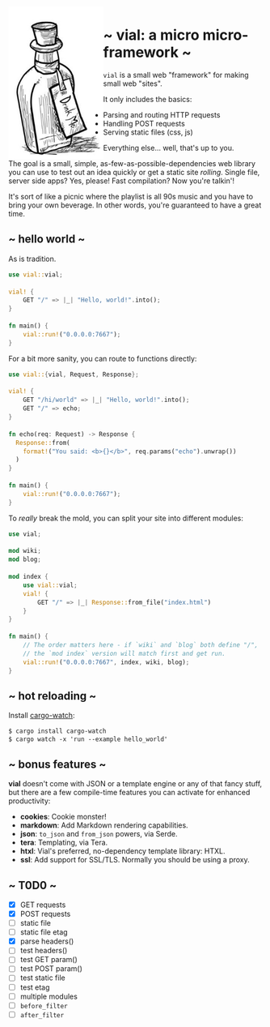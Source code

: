 <img src="./img/drink-me.jpeg" alt="Drink Me." align="left" height="300" />

# ~ vial: a micro micro-framework ~

`vial` is a small web "framework" for making small web "sites".

It only includes the basics:

- Parsing and routing HTTP requests
- Handling POST requests
- Serving static files (css, js)

Everything else... well, that's up to you.

The goal is a small, simple, as-few-as-possible-dependencies web
library you can use to test out an idea quickly or get a static site
_rolling_. Single file, server side apps? Yes, please! Fast
compilation? Now you're talkin'!

It's sort of like a picnic where the playlist is all 90s music and you
have to bring your own beverage. In other words, you're guaranteed to
have a great time.

## ~ hello world ~

As is tradition.

```rust
use vial::vial;

vial! {
    GET "/" => |_| "Hello, world!".into();
}

fn main() {
    vial::run!("0.0.0.0:7667");
}
```

For a bit more sanity, you can route to functions directly:

```rust
use vial::{vial, Request, Response};

vial! {
    GET "/hi/world" => |_| "Hello, world!".into();
    GET "/" => echo;
}

fn echo(req: Request) -> Response {
  Response::from(
    format!("You said: <b>{}</b>", req.params("echo").unwrap())
  )
}

fn main() {
    vial::run!("0.0.0.0:7667");
}
```

To _really_ break the mold, you can split your site into different
modules:

```rust
use vial;

mod wiki;
mod blog;

mod index {
    use vial::vial;
    vial! {
        GET "/" => |_| Response::from_file("index.html")
    }
}

fn main() {
    // The order matters here - if `wiki` and `blog` both define "/",
    // the `mod index` version will match first and get run.
    vial::run!("0.0.0.0:7667", index, wiki, blog);
}
```

## ~ hot reloading ~

Install [cargo-watch]:

    $ cargo install cargo-watch
    $ cargo watch -x 'run --example hello_world'

## ~ bonus features ~

**vial** doesn't come with JSON or a template engine or any of that
fancy stuff, but there are a few compile-time features you can
activate for enhanced productivity:

- **cookies**: Cookie monster!
- **markdown**: Add Markdown rendering capabilities.
- **json**: `to_json` and `from_json` powers, via Serde.
- **tera**: Templating, via Tera.
- **htxl**: Vial's preferred, no-dependency template library: HTXL.
- **ssl**: Add support for SSL/TLS. Normally you should be using a
  proxy.

## ~ T0D0 ~

- [x] GET requests
- [x] POST requests
- [ ] static file
- [ ] static file etag
- [x] parse headers()
- [ ] test headers()
- [ ] test GET param()
- [ ] test POST param()
- [ ] test static file
- [ ] test etag
- [ ] multiple modules
- [ ] `before_filter`
- [ ] `after_filter`

[cargo-watch]: https://crates.io/crates/cargo-watch

